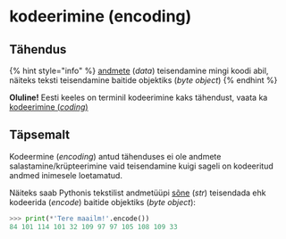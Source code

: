 # kodeerimine \(encoding\)

## Tähendus

{% hint style="info" %}
[andmete](andmed-data.md) \(_data_\) teisendamine mingi koodi abil, näiteks teksti teisendamine baitide objektiks \(_byte object_\)
{% endhint %}

**Oluline!** Eesti keeles on terminil kodeerimine kaks tähendust, vaata ka [kodeerimine \(_coding_\)](kodeerimine-coding.md)

## Täpsemalt

Kodeermine \(_encoding_\) antud tähenduses ei ole andmete salastamine/krüpteerimine vaid teisendamine kuigi sageli on kodeeritud andmed inimesele loetamatud.

Näiteks saab Pythonis tekstilist andmetüüpi [sõne](../../python/sisseehitatud-tueuebid/sone-str/) \(_str_\) teisendada ehk kodeerida \(_encode_\) baitide objektiks \(_byte object_\):

```python
>>> print(*'Tere maailm!'.encode())
84 101 114 101 32 109 97 97 105 108 109 33
```

